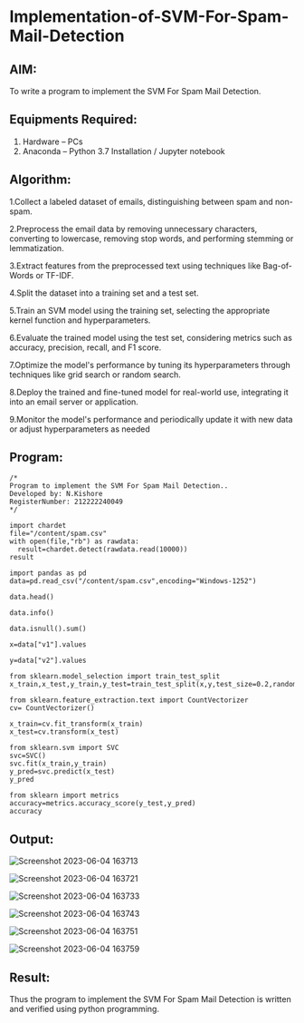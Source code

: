 # Implementation-of-SVM-For-Spam-Mail-Detection

## AIM:
To write a program to implement the SVM For Spam Mail Detection.

## Equipments Required:
1. Hardware – PCs
2. Anaconda – Python 3.7 Installation / Jupyter notebook

## Algorithm:

1.Collect a labeled dataset of emails, distinguishing between spam and non-spam.

2.Preprocess the email data by removing unnecessary characters, converting to lowercase, removing stop words, and performing stemming or lemmatization.

3.Extract features from the preprocessed text using techniques like Bag-of-Words or TF-IDF.

4.Split the dataset into a training set and a test set.

5.Train an SVM model using the training set, selecting the appropriate kernel function and hyperparameters.

6.Evaluate the trained model using the test set, considering metrics such as accuracy, precision, recall, and F1 score.

7.Optimize the model's performance by tuning its hyperparameters through techniques like grid search or random search.

8.Deploy the trained and fine-tuned model for real-world use, integrating it into an email server or application.

9.Monitor the model's performance and periodically update it with new data or adjust hyperparameters as needed

## Program:
```
/*
Program to implement the SVM For Spam Mail Detection..
Developed by: N.Kishore
RegisterNumber: 212222240049
*/

import chardet
file="/content/spam.csv"
with open(file,"rb") as rawdata:
  result=chardet.detect(rawdata.read(10000))
result

import pandas as pd
data=pd.read_csv("/content/spam.csv",encoding="Windows-1252")

data.head()

data.info()

data.isnull().sum()

x=data["v1"].values

y=data["v2"].values

from sklearn.model_selection import train_test_split
x_train,x_test,y_train,y_test=train_test_split(x,y,test_size=0.2,random_state=0)

from sklearn.feature_extraction.text import CountVectorizer
cv= CountVectorizer()

x_train=cv.fit_transform(x_train)
x_test=cv.transform(x_test)

from sklearn.svm import SVC
svc=SVC()
svc.fit(x_train,y_train)
y_pred=svc.predict(x_test)
y_pred

from sklearn import metrics
accuracy=metrics.accuracy_score(y_test,y_pred)
accuracy
```

## Output:

![Screenshot 2023-06-04 163713](https://github.com/nkishore2210/Implementation-of-SVM-For-Spam-Mail-Detection/assets/118707090/ea85cbda-a90d-4096-8978-255af1441023)

![Screenshot 2023-06-04 163721](https://github.com/nkishore2210/Implementation-of-SVM-For-Spam-Mail-Detection/assets/118707090/e0f054dd-63ae-4d02-bece-edb45d4f5391)

![Screenshot 2023-06-04 163733](https://github.com/nkishore2210/Implementation-of-SVM-For-Spam-Mail-Detection/assets/118707090/a189c3bd-de7b-4223-ad37-0126f745ad64)

![Screenshot 2023-06-04 163743](https://github.com/nkishore2210/Implementation-of-SVM-For-Spam-Mail-Detection/assets/118707090/6172e181-1f98-40dc-b0c1-be1ecb3582fd)

![Screenshot 2023-06-04 163751](https://github.com/nkishore2210/Implementation-of-SVM-For-Spam-Mail-Detection/assets/118707090/7a3441cf-4f06-46c5-a0cf-1a285a6218b2)

![Screenshot 2023-06-04 163759](https://github.com/nkishore2210/Implementation-of-SVM-For-Spam-Mail-Detection/assets/118707090/43633fbd-36b2-40b2-a1db-a197b25d3b4d)

## Result:
Thus the program to implement the SVM For Spam Mail Detection is written and verified using python programming.
